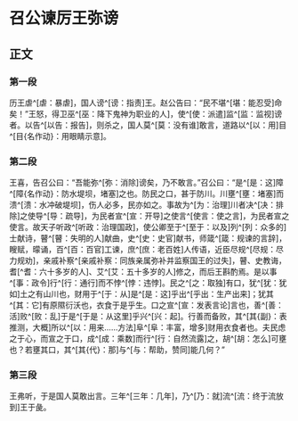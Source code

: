 # 召公谏厉王弥谤

## 正文

### 第一段
历王虐^[虐：暴虐]，国人谤^[谤：指责]王。赵公告曰：“民不堪^[堪：能忍受]命矣！”王怒，得卫巫^[巫：降下鬼神为职业的人]，使^[使：派遣]监^[监：监视]谤者。以告^[以告：报告]，则杀之，国人莫^[莫：没有谁]敢言，道路以^[以：用]目^[目{名作动}：用眼睛示意]。
### 第二段
王喜，告召公曰：“吾能弥^[弥：消除]谤矣，乃不敢言。”召公曰：“是^[是：这]障^[障{名作动}：防水堤坝，堵塞]之也。防民之口，甚于防川。川壅^[壅：堵塞]而溃^[溃：水冲破堤坝]，伤人必多，民亦如之。事故为^[为：治理]川者决^[决：排除]之使导^[导：疏导]，为民者宣^[宣：开导]之使言^[使言：使之言]，为民者宣之使言。故天子听政^[听政：治理国政]，使公卿至于^[至于：以及]列^[列：众多的]士献诗，瞽^[瞽：失明的人]献曲，史^[史：史官]献书，师箴^[箴：规谏的言辞]，瞍赋，曚诵，百^[百：百官]工谏，庶^[庶：老百姓]人传语，近臣尽规^[尽规：尽力规劝]，亲戚补察^[亲戚补察：同族亲属弥补并监察国王的过失]，瞽、史教诲，耆[^耆：六十多岁的人]、艾^[艾：五十多岁的人]修之，而后王斟酌焉。是以事^[事：政令]行^[行：通行]而不悖^[悖：违悖]。民之^[之：取独]有口，犹^[犹：犹如]土之有山川也，财用于^[于：从]是^[是：这]乎出^[乎出：生产出来]；犹其^[其：它]有原隰衍沃也，衣食于是乎生。口之宣^[宣：发表言论]言也，善^[善：活]败^[败：乱]于是^[于是：从这里]乎兴^[兴：起]。行善而备败，其^[其{副}：表推测，大概]所以^[以：用来……方法]阜^[阜：丰富，增多]财用衣食者也。夫民虑之于心，而宣之于口，成^[成：乘数]而行^[行：自然流露]之，胡^[胡：怎么]可壅也？若壅其口，其^[其{代}：那]与^[与：帮助，赞同]能几何？”
### 第三段

王弗听，于是国人莫敢出言。三年^[三年：几年]，乃^[乃：就]流^[流：终于流放到]王于彘。
